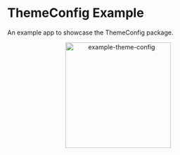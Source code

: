 # ThemeConfig Example

An example app to showcase the ThemeConfig package.

<p align="center">
<img alt="example-theme-config" src="https://user-images.githubusercontent.com/23039652/165973834-c98da6d7-2493-4202-935c-21e541f58f43.gif" width="240px">
</p>
